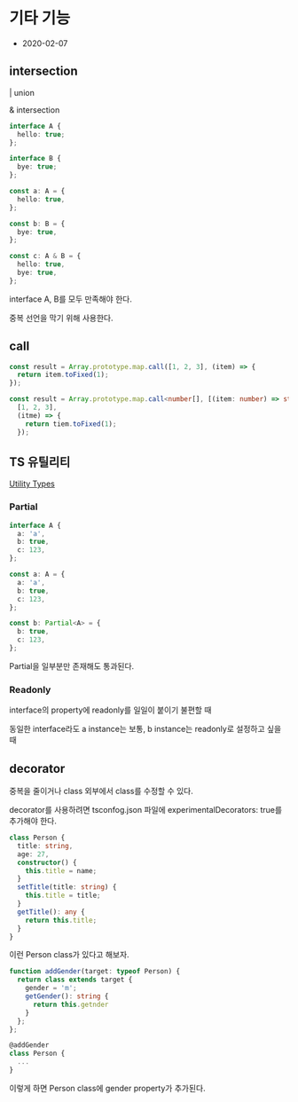 # 기타 기능

- 2020-02-07

## intersection

| union

& intersection

```ts
interface A {
  hello: true;
};

interface B {
  bye: true;
};

const a: A = {
  hello: true,
};

const b: B = {
  bye: true,
};

const c: A & B = {
  hello: true,
  bye: true,
};
```

interface A, B를 모두 만족해야 한다.

중복 선언을 막기 위해 사용한다.

## call

```ts
const result = Array.prototype.map.call([1, 2, 3], (item) => {
  return item.toFixed(1);
});
```

```ts
const result = Array.prototype.map.call<number[], [(item: number) => string], string[]>(
  [1, 2, 3],
  (itme) => {
    return tiem.toFixed(1);
  });
```

## TS 유틸리티

[Utility Types
](https://www.typescriptlang.org/docs/handbook/utility-types.html)

### Partial

```ts
interface A {
  a: 'a',
  b: true,
  c: 123,
};

const a: A = {
  a: 'a',
  b: true,
  c: 123,
};

const b: Partial<A> = {
  b: true,
  c: 123,
};
```

Partial을 일부분만 존재해도 통과된다.

### Readonly

interface의 property에 readonly를 일일이 붙이기 불편할 때

동일한 interface라도 a instance는 보통, b instance는 readonly로 설정하고 싶을 때

## decorator

중복을 줄이거나 class 외부에서 class를 수정할 수 있다.

decorator를 사용하려면 tsconfog.json 파일에 experimentalDecorators: true를 추가해야 한다.

```ts
class Person {
  title: string,
  age: 27,
  constructor() {
    this.title = name;
  }
  setTitle(title: string) {
    this.title = title;
  }
  getTitle(): any {
    return this.title;
  }
}
```

이런 Person class가 있다고 해보자.

```ts
function addGender(target: typeof Person) {
  return class extends target {
    gender = 'm';
    getGender(): string {
      return this.getnder
    }
  };
};

@addGender
class Person {
  ...
}
```

이렇게 하면 Person class에 gender property가 추가된다.
